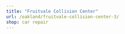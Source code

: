```yaml
---
title: "Fruitvale Collision Center"
url: /oakland/fruitvale-collision-center-3/
shop: car repair
---
```

